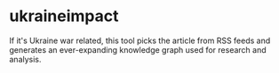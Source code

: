 # ukraineimpact
If it's Ukraine war related, this tool picks the article from RSS feeds and generates an ever-expanding knowledge graph used for research and analysis.
